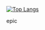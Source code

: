 [![Top Langs](https://github-readme-stats.vercel.app/api/top-langs/?username=Zekiah-A&layout=compact&hide=shaderlab,hlsl)](https://github.com/anuraghazra/github-readme-stats)

epic
